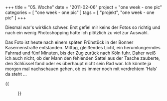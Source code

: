 +++
title = "05. Woche"
date = "2011-02-06"
project = "one week - one pic"
categories = [ "one week - one pic" ]
tags = [ "projekt", "one week - one pic" ]
+++

Diesmal war's wirklich schwer. Erst gefiel mir keins der Fotos so richtig und nach ein wenig Photoshopping hatte ich plötzlich zu viel zur Auswahl.

Das Foto ist heute nach einem späten Frühstück in der Bonner Kasernenstraße entstanden. Mittag, gleißendes Licht, ein herumlungerndes Fahrrad und fünf Minuten, bis der Zug zurück nach Köln fuhr. Daher weiß ich auch nicht, ob der Mann den fehlenden Sattel aus der Tasche zauberte, den Schlüssel fand oder es überhaupt nicht sein Rad war. Ich könnte ja morgen mal nachschauen gehen, ob es immer noch mit verdrehtem 'Hals' da steht ...

{{<figure src="/images/1week1pic/20110206-125039-017.jpg" title="Herrenlos?">}}
